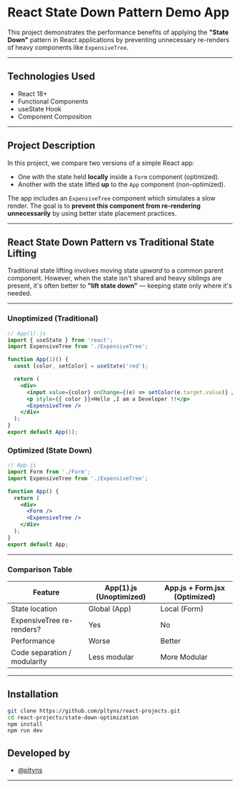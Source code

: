 # React State Down Pattern Demo App

This project demonstrates the performance benefits of applying the **"State Down"** pattern in React applications by preventing unnecessary re-renders of heavy components like `ExpensiveTree`.

---

## Technologies Used

- React 18+
- Functional Components
- useState Hook
- Component Composition

---

## Project Description

In this project, we compare two versions of a simple React app:
- One with the state held **locally** inside a `Form` component (optimized).
- Another with the state lifted **up** to the `App` component (non-optimized).

The app includes an `ExpensiveTree` component which simulates a slow render. The goal is to **prevent this component from re-rendering unnecessarily** by using better state placement practices.

---

## React State Down Pattern vs Traditional State Lifting

Traditional state lifting involves moving state *upward* to a common parent component. However, when the state isn't shared and heavy siblings are present, it's often better to **"lift state down"** — keeping state only where it's needed.

---

###  Unoptimized (Traditional)

```jsx
// App(1).js
import { useState } from 'react';
import ExpensiveTree from './ExpensiveTree';

function App(1)() {
  const [color, setColor] = useState('red');

  return (
    <div>
      <input value={color} onChange={(e) => setColor(e.target.value)} />
      <p style={{ color }}>Hello ,I am a Developer !!</p>
      <ExpensiveTree />
    </div>
  );
}
export default App(1);
```
### Optimized (State Down)

```jsx
// App.js
import Form from './Form';
import ExpensiveTree from './ExpensiveTree';

function App() {
  return (
    <div>
      <Form />
      <ExpensiveTree />
    </div>
  );
}
export default App;
```


---
### Comparison Table

| Feature                     | App(1).js (Unoptimized) | App.js + Form.jsx (Optimized)|
|-----------------------------|-------------------------|------------------------------|
| State location              | Global (App)            | Local (Form)                 |
|ExpensiveTree re-renders?    | Yes                     | No                           |
| Performance                 | Worse                   | Better                       |
| Code separation / modularity| Less modular            | More Modular                 |

---
## Installation

```bash
git clone https://github.com/pltyns/react-projects.git
cd react-projects/state-down-optimization
npm install
npm run dev
```
## Developed by

- [@pltyns](https://github.com/pltyns)

---

